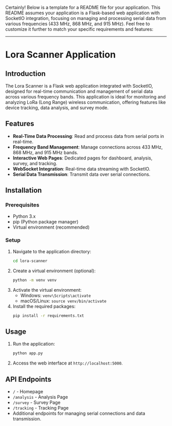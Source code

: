 Certainly! Below is a template for a README file for your application. This README assumes your application is a Flask-based web application with SocketIO integration, focusing on managing and processing serial data from various frequencies (433 MHz, 868 MHz, and 915 MHz). Feel free to customize it further to match your specific requirements and features:

---

# Lora Scanner Application

## Introduction
The Lora Scanner is a Flask web application integrated with SocketIO, designed for real-time communication and management of serial data across various frequency bands. This application is ideal for monitoring and analyzing LoRa (Long Range) wireless communication, offering features like device tracking, data analysis, and survey mode.

## Features
- **Real-Time Data Processing**: Read and process data from serial ports in real-time.
- **Frequency Band Management**: Manage connections across 433 MHz, 868 MHz, and 915 MHz bands.
- **Interactive Web Pages**: Dedicated pages for dashboard, analysis, survey, and tracking.
- **WebSocket Integration**: Real-time data streaming with SocketIO.
- **Serial Data Transmission**: Transmit data over serial connections.

## Installation

### Prerequisites
- Python 3.x
- pip (Python package manager)
- Virtual environment (recommended)

### Setup
1. Navigate to the application directory:
   ```bash
   cd lora-scanner
   ```
2. Create a virtual environment (optional):
   ```bash
   python -m venv venv
   ```
3. Activate the virtual environment:
   - Windows: `venv\Scripts\activate`
   - macOS/Linux: `source venv/bin/activate`
4. Install the required packages:
   ```bash
   pip install -r requirements.txt
   ```

## Usage

1. Run the application:
   ```bash
   python app.py
   ```
2. Access the web interface at `http://localhost:5000`.

## API Endpoints
- `/` - Homepage
- `/analysis` - Analysis Page
- `/survey` - Survey Page
- `/tracking` - Tracking Page
- Additional endpoints for managing serial connections and data transmission.

